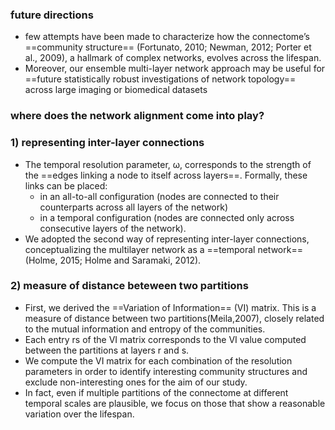 ### future directions
- few attempts have been made to characterize how the connectome’s ==community structure== (Fortunato, 2010; Newman, 2012; Porter et al., 2009), a hallmark of complex networks, evolves across the lifespan.
- Moreover, our ensemble multi-layer network approach may be useful for ==future statistically robust investigations of network topology== across large imaging or biomedical datasets


### where does the network alignment come into play?

### 1) representing inter-layer connections
- The temporal resolution parameter, ω, corresponds to the strength of the ==edges linking a node to itself across layers==. Formally, these links can be placed:
	- in an all-to-all configuration (nodes are connected to their counterparts across all layers of the network) 
	- in a temporal configuration (nodes are connected only across consecutive layers of the network). 
- We adopted the second way of representing inter-layer connections, conceptualizing the multilayer network as a ==temporal network== (Holme, 2015; Holme and Saramaki, 2012). 

### 2) measure of distance beteween two partitions
- First, we derived the ==Variation of Information== (VI) matrix. This is a measure of distance between two partitions(Meila,2007), closely related to the mutual information and entropy of the communities. 
- Each entry rs of the VI matrix corresponds to the VI value computed between the partitions at layers r and s. 
- We compute the VI matrix for each combination of the resolution parameters in order to identify interesting community structures and exclude non-interesting ones for the aim of our study. 
- In fact, even if multiple partitions of the connectome at different temporal scales are plausible, we focus on those that show a reasonable variation over the lifespan. 